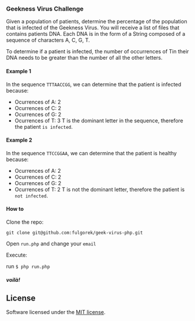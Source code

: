 ### Geekness Virus Challenge
Given a population of patients, determine the percentage of the population that is infected of the Geekness Virus. You will receive a list of files that contains patients DNA. Each DNA is in the form of a String composed of a sequence of characters A, C, G, T.

To determine if a patient is infected, the number of occurrences of ​T​ in their DNA needs to be greater than the number of all the other letters.

#### Example 1

In the sequence `TTTAACCGG`, we can determine that the patient is infected because:

- Ocurrences of A: 2
- Ocurrences of C: 2
- Ocurrences of G: 2
- Ocurrences of T: 3
T is the dominant letter in the sequence, therefore the patient `is infected`.

#### Example 2

In the sequence `TTCCGGAA`, we can determine that the patient is healthy because:

- Ocurrences of A: 2
- Ocurrences of C: 2
- Ocurrences of G: 2
- Ocurrences of T: 2
T is not the dominant letter, therefore the patient is `not infected`.

#### How to

Clone the repo:

`git clone git@github.com:fulgorek/geek-virus-php.git`

Open `run.php` and change your `email`

Execute:

run `$ php run.php`

##### voilà!


## License

Software licensed under the [MIT license](http://opensource.org/licenses/MIT).
